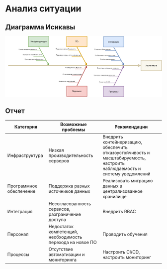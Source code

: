 # Анализ ситуации

## Диаграмма Исикавы

![Диаграмма](./fishbone-diagram.drawio.png)

## Отчет

| Категория           | Возможные проблемы | Рекомендации |
|---------------------|--------------------|--------------|
| Инфраструктура      | Низкая производительность серверов | Внедрить контейнеризацию, обеспечить отказоустойчивость и масштабируемость, настроить наблюдаемость и систему уведомлений|
| Программное обеспечение | Поддержка разных источников данных | Реализовать миграцию данных в централизованное хранилище |
| Интеграция          | Несогласованность сервисов, разграничение доступа | Внедрить RBAC |
| Персонал            | Недостаток компетенций, необходимость перехода на новое ПО | Проводить обучения |
| Процессы            | Отсутствие автоматизации и мониторинга | Настроить CI/CD, настроить мониторинг |